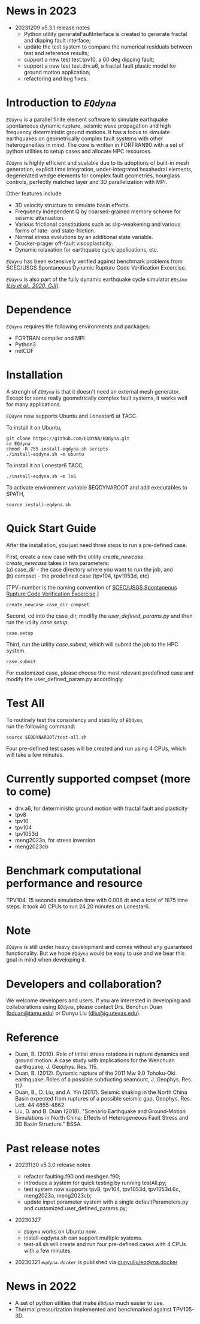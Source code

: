# News in 2023
* 20231209 v5.3.1 release notes
  * Python utility generateFaultInterface is created to generate fractal and dipping fault interface;
  * update the test system to compare the numerical residuals between test and reference results; 
  * support a new test test.tpv10, a 60 deg dipping fault;
  * support a new test test.drv.a6, a fractal fault plastic model for ground motion application;
  * refactoring and bug fixes. 

# Introduction to *```EQdyna```*

*```EQdyna```* is a parallel finite element software to simulate earthquake spontaneous dynamic rupture, seismic wave propagation and high frequency deterministic ground motions. It has a focus to simulate earthquakes on geometrically complex fault systems with other heterogeneities in mind. The core is written in FORTRAN90 with a set of python utilities to setup cases and allocate HPC resources.  <br/>

*```EQdyna```* is highly efficient and scalable due to its adoptions of built-in mesh generation, explicit time integration, under-integrated hexahedral elements, degenerated wedge elements for complex fault geometries, hourglass controls, perfectly matched layer and 3D parallelization with MPI. <br/> 

Other features include 
* 3D velocity structure to simulate basin effects.
* Frequency independent Q by coarsed-grained memory scheme for seismic attenuation. 
* Various frictional constitutions such as slip-weakening and various forms of rate- and state-friction.
* Normal stress evolutions by an additional state variable.
* Drucker-prager off-fault viscoplasticity.
* Dynamic relaxation for earthquake cycle applications, etc.

*```EQdyna```* has been extensively verified against benchmark problems from SCEC/USGS Spontaneous Dynamic Rupture Code Verification Excercise.

*```EQdyna```* is also part of the fully dynamic earthquake cycle simulator *```EQsimu```* [(*Liu et al., 2020, GJI*)](https://www.researchgate.net/publication/346814142_EQsimu_a_3-D_finite_element_dynamic_earthquake_simulator_for_multicycle_dynamics_of_geometrically_complex_faults_governed_by_rate-_and_state-dependent_friction).

# Dependence
*```EQdyna```* requires the following environments and packages: <br/>
  - FORTRAN compiler and MPI
  - Python3
  - netCDF
  
# Installation
A strengh of *```EQdyna```* is that it doesn't need an external mesh generator. <br/> 
Except for some really geometrically complex fault systems, it works well for many applications. <br/> 

*```EQdyna```* now supports Ubuntu and Lonestar6 at TACC. <br/> 

To install it on Ubuntu, 
```
git clone https://github.com/EQDYNA/EQdyna.git
cd EQdyna
chmod -R 755 install-eqdyna.sh scripts
./install-eqdyna.sh -m ubuntu
```

To install it on Lonestar6 TACC,
```
./install-eqdyna.sh -m ls6
```

To activate environment variable $EQDYNAROOT and add executables to $PATH,
```
source install-eqdyna.sh
```

# Quick Start Guide
After the installation, you just need three steps to run a pre-defined case. <br/>

First, create a new case with the utility *create_newcase*. <br/> 
*create_newcase* takes in two parameters: <br/> 
  (a) case_dir - the case directory where you want to run the job, and <br/>
  (b) compset  - the predefined case (tpv104, tpv1053d, etc) <br/>

[TPV+number is the naming convention of [SCEC/USGS Spontaneous Rupture Code Verification Excercise](https://strike.scec.org/cvws/).] <br/>

```
create_newcase case_dir compset
```
Second, cd into the case_dir, modifiy the *user_defined_params.py* and then run the utility *case.setup*.
```
case.setup
```
Third, run the utility *case.submit*, which will submit the job to the HPC system.
```
case.submit
```

For customized case, please choose the most relevant predefined case and modify the user_defined_param.py accordingly. <br/>

# Test All 
To routinely test the consistency and stability of *```EQdyna```*, <br/>
run the following command:
```
source $EQDYNAROOT/test-all.sh
```
Four pre-defined test cases will be created and run using 4 CPUs, which will take a few minutes.

# Currently supported compset (more to come)
* drv.a6, for determinisitc ground motion with fractal fault and plasticity
* tpv8
* tpv10
* tpv104
* tpv1053d
* meng2023a, for stress inversion
* meng2023cb

# Benchmark computational performance and resource
TPV104:   15 seconds simulation time with 0.008 dt and a total of 1875 time steps. It took 40 CPUs to run 24.20 minutes on Lonestar6.  <br/>

# Note
*```EQdyna```* is still under heavy development and comes without any guaranteed functionality. But we hope *```EQdyna```* would be easy to use and we bear this goal in mind when developing it. 

# Developers and collaboration?
We welcome developers and users. If you are interested in developing and collaborations using *```EQdyna```*, please contact Drs. Benchun Duan (bduan@tamu.edu) or Dunyu Liu (dliu@ig.utexas.edu).

# Reference
* Duan, B. (2010). Role of initial stress rotations in rupture dynamics and ground motion: A case study with implications for the Wenchuan earthquake, J. Geophys. Res. 115.
* Duan, B. (2012). Dynamic rupture of the 2011 Mw 9.0 Tohoku-Oki earthquake: Roles of a possible subducting seamount, J. Geophys. Res. 117
* Duan, B., D. Liu, and A. Yin (2017). Seismic shaking in the North China Basin expected from ruptures of a possible seismic gap, Geophys. Res. Lett. 44 4855-4862.
* Liu, D. and B. Duan (2018). "Scenario Earthquake and Ground‐Motion Simulations in North China: Effects of Heterogeneous Fault Stress and 3D Basin Structure." BSSA.

# Past release notes
* 20231130 v5.3.0 release notes
  * refactor faulting.f90 and meshgen.f90;
  * introduce a system for quick testing by running testAll.py; 
  * test system now supports tpv8, tpv104, tpv1053d, tpv1053d.6c, meng2023a, meng2023cb;
  * update input parameter system with a single defaultParameters.py and customized user_defined_params.py;

* 20230327 
  * *```EQdyna```* works on Ubuntu now. 
  * install-eqdyna.sh can support multiple systems. 
  * test-all.sh will create and run four pre-defined cases with 4 CPUs with a few minutes. 
* 20230321 *```eqdyna.docker```* is published via [dunyuliu/eqdyna.docker](https://hub.docker.com/repository/docker/dunyuliu/eqdyna.docker/general) 

# News in 2022
* A set of python utlities that make *```EQdyna```* much easier to use.
* Thermal pressurization implemented and benchmarked against TPV105-3D.
